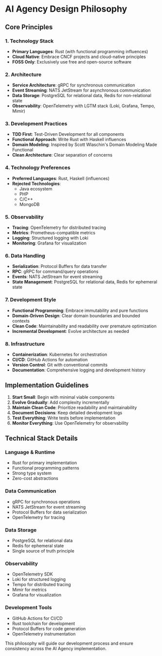 # AI Agency Design Philosophy

## Core Principles

### 1. Technology Stack
- **Primary Languages**: Rust (with functional programming influences)
- **Cloud Native**: Embrace CNCF projects and cloud-native principles
- **FOSS Only**: Exclusively use free and open-source software

### 2. Architecture
- **Service Architecture**: gRPC for synchronous communication
- **Event Streaming**: NATS JetStream for asynchronous communication
- **Data Storage**: PostgreSQL for relational data, Redis for non-relational state
- **Observability**: OpenTelemetry with LGTM stack (Loki, Grafana, Tempo, Mimir)

### 3. Development Practices
- **TDD First**: Test-Driven Development for all components
- **Functional Approach**: Write Rust with Haskell influences
- **Domain Modeling**: Inspired by Scott Wlaschin's Domain Modeling Made Functional
- **Clean Architecture**: Clear separation of concerns

### 4. Technology Preferences
- **Preferred Languages**: Rust, Haskell (influences)
- **Rejected Technologies**:
  - Java ecosystem
  - PHP
  - C/C++
  - MongoDB

### 5. Observability
- **Tracing**: OpenTelemetry for distributed tracing
- **Metrics**: Prometheus-compatible metrics
- **Logging**: Structured logging with Loki
- **Monitoring**: Grafana for visualization

### 6. Data Handling
- **Serialization**: Protocol Buffers for data transfer
- **RPC**: gRPC for command/query operations
- **Events**: NATS JetStream for event streaming
- **State Management**: PostgreSQL for relational data, Redis for ephemeral state

### 7. Development Style
- **Functional Programming**: Embrace immutability and pure functions
- **Domain-Driven Design**: Clear domain boundaries and bounded contexts
- **Clean Code**: Maintainability and readability over premature optimization
- **Incremental Development**: Evolve architecture as needed

### 8. Infrastructure
- **Containerization**: Kubernetes for orchestration
- **CI/CD**: GitHub Actions for automation
- **Version Control**: Git with conventional commits
- **Documentation**: Comprehensive logging and development history

## Implementation Guidelines

1. **Start Small**: Begin with minimal viable components
2. **Evolve Gradually**: Add complexity incrementally
3. **Maintain Clean Code**: Prioritize readability and maintainability
4. **Document Decisions**: Keep detailed development logs
5. **Test Everything**: Write tests before implementation
6. **Monitor Everything**: Use OpenTelemetry for observability

## Technical Stack Details

### Language & Runtime
- Rust for primary implementation
- Functional programming patterns
- Strong type system
- Zero-cost abstractions

### Data Communication
- gRPC for synchronous operations
- NATS JetStream for event streaming
- Protocol Buffers for data serialization
- OpenTelemetry for tracing

### Data Storage
- PostgreSQL for relational data
- Redis for ephemeral state
- Single source of truth principle

### Observability
- OpenTelemetry SDK
- Loki for structured logging
- Tempo for distributed tracing
- Mimir for metrics
- Grafana for visualization

### Development Tools
- GitHub Actions for CI/CD
- Rust toolchain for development
- Protocol Buffers for code generation
- OpenTelemetry instrumentation

This philosophy will guide our development process and ensure consistency across the AI Agency implementation.
